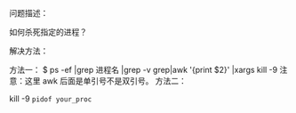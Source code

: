 问题描述：

如何杀死指定的进程？

解决方法：

方法一：
$ ps -ef |grep 进程名 |grep -v grep|awk '{print $2}' |xargs kill -9
注意：这里 awk 后面是单引号不是双引号。
方法二：

kill -9 `pidof your_proc`


